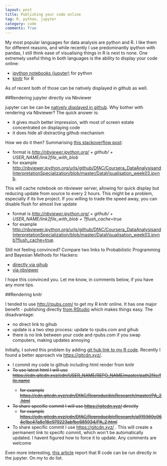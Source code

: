 ```yaml
---
layout: post
title: Publishing your code online
tag: R, python, jupyter
category: code
comments: True
---
```

My most popular languages for data analysis are python and R. I like them for different reasons, and while recently I use predominantly ipython with pandas, I still think ease of visualising things in R is next to none.
One extremely useful thing in both languages is the ability to display your code online:

* [ipython notebooks (jupyter)](https://jupyter.org/) for python
* [kinitr](http://yihui.name/knitr/) for R

As of recent both of those can be natively displayed in github as well.



##Rendering jupyter directly via Nbviewer

jupyter can be can be [natively displayed in github](http://blog.jupyter.org/2015/05/07/rendering-notebooks-on-github/). Why bother with rendering via Nbviewer? The quick answer is:

* it gives much better impression, with most of screen estate concentrated on displaying code
* it does hide all distracting github mechanism

How we do it then? Summarising [this stackoverflow post](http://stackoverflow.com/questions/19744286/hosting-ipython-notebooks-on-github):

* format is *http://nbviewer.ipython.org/ + github/ + USER_NAME/link2file_with_blob*
* for example  <http://nbviewer.ipython.org/urls/github/DfAC/Coursera_DataAnalysisandInterpretationSpecialization/blob/master/DataVisualisation_week03.ipynb>. 

This will cache notebook on nbviewer server, allowing for quick display but reducing update from source to every 2 hours. This might be a problem, especially if its live project. If you willing to trade the speed away, you can disable flush for almost live update

* format is *http://nbviewer.ipython.org/ + github/ + USER_NAME/link2file_with_blob + ?flush_cache=true*
* for example  <http://nbviewer.ipython.org/urls/github/DfAC/Coursera_DataAnalysisandInterpretationSpecialization/blob/master/DataVisualisation_week03.ipynb?flush_cache=true>. 

Still not feeling convinced? Compare two links to Probabilistic Programming and Bayesian Methods for Hackers:
* [directly via gihub](https://github.com/CamDavidsonPilon/Probabilistic-Programming-and-Bayesian-Methods-for-Hackers/blob/master/Chapter1_Introduction/Chapter1.ipynb)
* [via nbviewer](http://nbviewer.ipython.org/github/CamDavidsonPilon/Probabilistic-Programming-and-Bayesian-Methods-for-Hackers/blob/master/Chapter1_Introduction/Chapter1.ipynb)


I hope this convinced you. Let me know, in comments below, if you have any more tips.


##Rendering knitr

I tended to use <http://rpubs.com/> to get my R knitr online. It has one major benefit -  publishing directly [from RStudio](https://rpubs.com/about/getting-started) which makes things easy. The disadvantage:

* no direct link to gihub
* update is a two step process: update to rpubs.com and gihub
* there is no link between your code and rpubs.com if you swap computers, making updates annoying

Initially, I solved this problem by adding [git hub link to my R code](http://rpubs.com/DfAC/as2). Recently I found a better approach via <https://gitcdn.xyz/>.

* I commit my code to github including html render from knitr
* <s>To use latest html I will use https://cdn.gitcdn.xyz/cdn/USER_NAME/REPO_NAME/master/path2file/file.name
	* for example <https://cdn.gitcdn.xyz/cdn/DfAC/ReproducibleResearch/master/PA_2.html>
* To share specific commit I will use https://gitcdn.xyz/ directly
	* for example <https://cdn.gitcdn.xyz/cdn/DfAC/ReproducibleResearch/a919360e064e1bc47a8e18e979223abfbc685934/PA_2.html></s>
* To share specific commit I use https://gitcdn.xyz/ . This will create a permanent link to specifc commit, which won't be automatically updated. I havent figured how to force it to update. Any comments are welcome


Even more interesting, [this article](http://www.r-bloggers.com/ipython-markdown-opportunities-in-ipython-notebooks-and-rstudio/) report that R code can be run directly in the jupyter. On my to do list.
